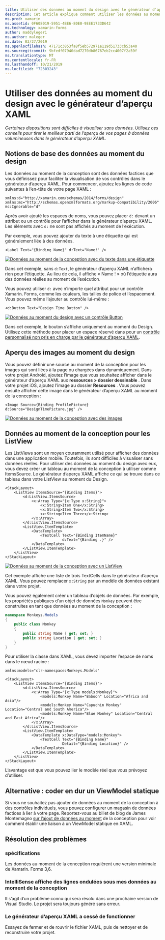 ```yaml
---
title: Utiliser des données au moment du design avec le générateur d’aperçu XAML
description: Cet article explique comment utiliser les données au moment du design pour afficher des dispositions lourdes en données dans le générateur d’aperçu XAML sans exécuter votre application.
ms.prod: xamarin
ms.assetid: 0F608019-5951-4BE6-80E0-9EEE1733D642
ms.technology: xamarin-forms
author: maddyleger1
ms.author: maleger
ms.date: 03/27/2019
ms.openlocfilehash: 47171c3853fa8f5eb572971e119d51733cb53a40
ms.sourcegitcommit: 9bfedf07940dad7270db86767eb2cc4007f2a59f
ms.translationtype: MT
ms.contentlocale: fr-FR
ms.lasthandoff: 10/21/2019
ms.locfileid: "72303243"
---
```

# <a name="use-design-time-data-with-the-xaml-previewer"></a>Utiliser des données au moment du design avec le générateur d’aperçu XAML

_Certaines dispositions sont difficiles à visualiser sans données. Utilisez ces conseils pour tirer le meilleur parti de l’aperçu de vos pages à données volumineuses dans le générateur d’aperçu XAML._

## <a name="design-time-data-basics"></a>Notions de base des données au moment du design

Les données au moment de la conception sont des données factices que vous définissez pour faciliter la visualisation de vos contrôles dans le générateur d’aperçu XAML. Pour commencer, ajoutez les lignes de code suivantes à l’en-tête de votre page XAML :

```xaml
xmlns:d="http://xamarin.com/schemas/2014/forms/design"
xmlns:mc="http://schemas.openxmlformats.org/markup-compatibility/2006"
mc:Ignorable="d"
```

Après avoir ajouté les espaces de noms, vous pouvez placer `d:` devant un attribut ou un contrôle pour l’afficher dans le générateur d’aperçu XAML. Les éléments avec `d:` ne sont pas affichés au moment de l’exécution.

Par exemple, vous pouvez ajouter du texte à une étiquette qui est généralement liée à des données.

```xaml
<Label Text="{Binding Name}" d:Text="Name!" />
```

[![Données au moment de la conception avec du texte dans une étiquette](xaml-previewer-images/designtimedata-label-sm.png "Données au moment de la conception avec texte d’une étiquette")](xaml-previewer-images/designtimedata-label-lg.png#lightbox)

Dans cet exemple, sans `d:Text`, le générateur d’aperçu XAML n’affichera rien pour l’étiquette. Au lieu de cela, il affiche « Name ! » où l’étiquette aura des données réelles au moment de l’exécution.

Vous pouvez utiliser `d:` avec n’importe quel attribut pour un contrôle Xamarin. Forms, comme les couleurs, les tailles de police et l’espacement. Vous pouvez même l’ajouter au contrôle lui-même :

```xaml
<d:Button Text="Design Time Button" />
```

[![Données au moment du design avec un contrôle Button](xaml-previewer-images/designtimedata-controls-sm.png "Données au moment du design avec un contrôle Button")](xaml-previewer-images/designtimedata-controls-lg.png#lightbox)

Dans cet exemple, le bouton s’affiche uniquement au moment du Design. Utilisez cette méthode pour placer un espace réservé dans pour un [contrôle personnalisé non pris en charge par le générateur d’aperçu XAML](render-custom-controls.md).

## <a name="preview-images-at-design-time"></a>Aperçu des images au moment du design

Vous pouvez définir une source au moment de la conception pour les images qui sont liées à la page ou chargées dans dynamiquement. Dans votre projet Android, ajoutez l’image que vous souhaitez afficher dans le générateur d’aperçu XAML aux **ressources > dossier dessinable** . Dans votre projet iOS, ajoutez l’image au dossier **Resources** . Vous pouvez ensuite afficher cette image dans le générateur d’aperçu XAML au moment de la conception :

```xaml
<Image Source={Binding ProfilePicture} d:Source="DesignTimePicture.jpg" />
```

[![Données au moment de la conception avec des images](xaml-previewer-images/designtimedata-image-sm.png "Données au moment de la conception avec iamges")](xaml-previewer-images/designtimedata-image-lg.png#lightbox)

## <a name="design-time-data-for-listviews"></a>Données au moment de la conception pour les ListView

Les ListViews sont un moyen couramment utilisé pour afficher des données dans une application mobile. Toutefois, ils sont difficiles à visualiser sans données réelles. Pour utiliser des données au moment du design avec eux, vous devez créer un tableau au moment de la conception à utiliser comme ItemsSource. Le générateur d’aperçu XAML affiche ce qui se trouve dans ce tableau dans votre ListView au moment du Design.

```xaml
<StackLayout>
    <ListView ItemsSource="{Binding Items}">
        <d:ListView.ItemsSource>
            <x:Array Type="{x:Type x:String}">
                <x:String>Item One</x:String>
                <x:String>Item Two</x:String>
                <x:String>Item Three</x:String>
            </x:Array>
        </d:ListView.ItemsSource>
        <ListView.ItemTemplate>
            <DataTemplate>
                <TextCell Text="{Binding ItemName}"
                          d:Text="{Binding .}" />
            </DataTemplate>
        </ListView.ItemTemplate>
    </ListView>
</StackLayout>
```

[![Données au moment de la conception avec un ListView](xaml-previewer-images/designtimedata-itemssource-sm.png "Données au moment de la conception avec un ListView")](xaml-previewer-images/designtimedata-itemssource-lg.png#lightbox)

Cet exemple affiche une liste de trois TextCells dans le générateur d’aperçu XAML. Vous pouvez remplacer `x:String` par un modèle de données existant dans votre projet.

Vous pouvez également créer un tableau d’objets de données. Par exemple, les propriétés publiques d’un objet de données `Monkey` peuvent être construites en tant que données au moment de la conception :

```csharp
namespace Monkeys.Models
{
    public class Monkey
    {
        public string Name { get; set; }
        public string Location { get; set; }
    }
}
```

Pour utiliser la classe dans XAML, vous devez importer l’espace de noms dans le nœud racine :

```xaml
xmlns:models="clr-namespace:Monkeys.Models"
```

```xaml
<StackLayout>
    <ListView ItemsSource="{Binding Items}">
        <d:ListView.ItemsSource>
            <x:Array Type="{x:Type models:Monkey}">
                <models:Monkey Name="Baboon" Location="Africa and Asia"/>
                <models:Monkey Name="Capuchin Monkey" Location="Central and South America"/>
                <models:Monkey Name="Blue Monkey" Location="Central and East Africa"/>
            </x:Array>
        </d:ListView.ItemsSource>
        <ListView.ItemTemplate>
            <DataTemplate x:DataType="models:Monkey">
                <TextCell Text="{Binding Name}"
                          Detail="{Binding Location}" />
            </DataTemplate>
        </ListView.ItemTemplate>
    </ListView>
</StackLayout>
```

L’avantage est que vous pouvez lier le modèle réel que vous prévoyez d’utiliser.

## <a name="alternative-hardcode-a-static-viewmodel"></a>Alternative : coder en dur un ViewModel statique

Si vous ne souhaitez pas ajouter de données au moment de la conception à des contrôles individuels, vous pouvez configurer un magasin de données factices à lier à votre page. Reportez-vous au billet de blog de James Montemagno [sur l’ajout de données au moment](https://montemagno.com/xamarin-forms-design-time-data-tips-best-practices/) de la conception pour voir comment établir une liaison à un ViewModel statique en XAML.

## <a name="troubleshooting"></a>Résolution des problèmes

### <a name="requirements"></a>spécifications

Les données au moment de la conception requièrent une version minimale de Xamarin. Forms 3,6.

### <a name="intellisense-shows-squiggly-lines-under-my-design-time-data"></a>IntelliSense affiche des lignes ondulées sous mes données au moment de la conception

Il s’agit d’un problème connu qui sera résolu dans une prochaine version de Visual Studio. Le projet sera toujours généré sans erreur.

### <a name="the-xaml-previewer-stopped-working"></a>Le générateur d’aperçu XAML a cessé de fonctionner

Essayez de fermer et de rouvrir le fichier XAML, puis de nettoyer et de reconstruire votre projet.
